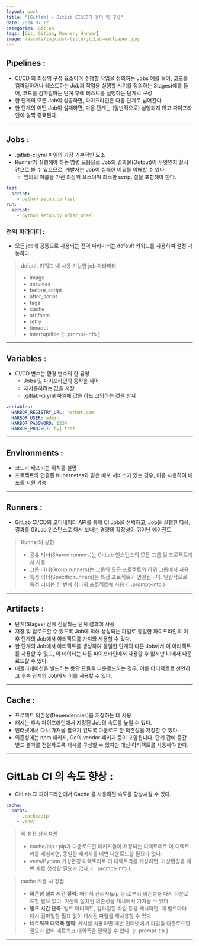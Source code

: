 ```yaml
---
layout: post
title: "[Gitlab] - GitLab CI&CD의 용어 및 구성"
date: 2024.07.12
categories: Gitlab 
tags: [Git, Gitlab, Runner, Harbor]
image: /assets/img/post-title/gitLab-wallpaper.jpg
---
```


## Pipelines :
- CI/CD 의 최상위 구성 요소이며 수행할 작업을 정의하는 Jobs
  예를 들어, 코드를 컴파일하거나 테스트하는 Job과 작업을 실행할 시기를 정의하는 Stages(예를 들어, 코드를 컴파일하는 단계 후에 테스트를 실행하는 단계로 구성
- 한 단계의 모든 Job이 성공하면, 파이프라인은 다음 단계로 넘어간다.
- 한 단계의 어떤 Job이 실패하면, 다음 단계는 (일반적으로) 실행되지 않고 파이프라인이 일찍 종료된다.

* * *

## Jobs :
- .gitlab-ci.yml 파일의 가장 기본적인 요소  
- Runner가 실행해야 하는 명령 모음으로 Job의 결과물(Output)이 무엇인지 실시간으로 볼 수 있으므로, 개발자는 Job이 실패한 이유를 이해할 수 있다.
	- 임의의 이름을 가진 최상위 요소이며 최소한 script 절을 포함해야 한다.

```yaml
test:
  script:
    - python setup.py test
run:
  script:
    - python setup.py bdist_wheel
```

### 전역 파라미터 :
- 모든 job에 공툥으로 사용되는 전역 파라미터는 default 키워드를 사용하여 설정 가능하다.

>default 키워드 내 사용 가능한 job 파라미터
>
>- image
>- services
>- before_script
>- after_script
>- tags
>- cache
>- artifacts
>- retry
>- timeout
>- interruptible
{: .prompt-info }

* * *

## Variables :
- CI/CD 변수는 환경 변수의 한 유형
	- Jobs 및 파이프라인의 동작을 제어
	- 재사용하려는 값을 저장
	- .gitlab-ci.yml 파일에 값을 하드 코딩하는 것을 방지
```yaml
variables:
  HARBOR_REGISTRY_URL: harbor.com
  HARBOR_USER: admin
  HARBOR_PASSWORD: 1234
  HARBOR_PROJECT: hyj-test
```

* * *

## Environments :
- 코드가 배포되는 위치를 설명
- 프로젝트와 연결된 Kubernetes와 같은 배포 서비스가 있는 경우, 이를 사용하여 배포를 지원 가능

* * *

## Runners :
- GitLab CI/CD의 코디네이터 API를 통해 CI Job을 선택하고, Job을 실행한 다음, 결과를 GitLab 인스턴스로 다시 보내는 경량의 확장성이 뛰어난 에이전트

>Runner의 유형
>
>- 공유 러너(Shared runners)는 GitLab 인스턴스의 모든 그룹 및 프로젝트에서 사용
>- 그룹 러너(Group runners)는 그룹의 모든 프로젝트와 하위 그룹에서 사용
>- 특정 러너(Specific runners)는 특정 프로젝트와 연결됩니다. 일반적으로 특정 러너는 한 번에 하나의 프로젝트에 사용
{: .prompt-info }

* * *

## Artifacts :
- 단계(Stages) 간에 전달되는 단계 결과에 사용
- 저장 및 업로드할 수 있도록 Job에 의해 생성되는 파일로 동일한 파이프라인의 이후 단계의 Job에서 아티팩트를 가져와 사용할 수 있다.
- 한 단계의 Job에서 아티팩트를 생성하여 동일한 단계의 다른 Job에서 이 아티팩트를 사용할 수 없고, 이 데이터는 다른 파이프라인에서 사용할 수 없지만 UI에서 다운로드할 수 있다.
- 애플리케이션을 빌드하는 동안 모듈을 다운로드하는 경우, 이를 아티팩트로 선언하고 후속 단계의 Job에서 이를 사용할 수 있다.

* * *

## Cache :
- 프로젝트 의존성(Dependencies)을 저장하는 데 사용
- 캐시는 후속 파이프라인에서 지정된 Job의 속도를 높일 수 있다.
- 인터넷에서 다시 가져올 필요가 없도록 다운로드 한 의존성을 저장할 수 있다. 
- 의존성에는 npm 패키지, Go의 vendor 패키지 등이 포함됩니다. 단계 간에 중간 빌드 결과를 전달하도록 캐시를 구성할 수 있지만 대신 아티팩트를 사용해야 한다.

* * *

# GitLab CI 의 속도 향상 :
- GitLab CI 파이프라인에서 Cache 를 사용하면 속도를 향상시킬 수 있다.

```yaml
cache:
  paths:
    - .cache/pip
    - venv/
```

>위 설정 상세설명
>
>- cache/pip : pip가 다운로드한 패키지들이 저장되는 디렉토리로 이 디렉토리를 캐싱하면, 동일한 패키지를 매번 다운로드할 필요가 없다.
>- venv/Python 가상환경 디렉토리로 이 디렉토리를 캐싱하면, 가상환경을 매번 새로 생성할 필요가 없다.
{: .prompt-info }

>cache 사용 시 장점
>
>- **의존성 설치 시간 절약**: 패키지 관리자(pip 등)로부터 의존성을 다시 다운로드할 필요 없이, 이전에 설치된 의존성을 캐시에서 가져올 수 있다.
>- **빌드 시간 단축**: 빌드 아티팩트, 컴파일된 파일 등을 캐시하면, 매 빌드마다 다시 컴파일할 필요 없이 캐시된 파일을 재사용할 수 있다.
>- **네트워크 대역폭 절약**: 캐시를 사용하면 매번 인터넷에서 파일을 다운로드할 필요가 없어 네트워크 대역폭을 절약할 수 있다.
{: .prompt-tip }

---